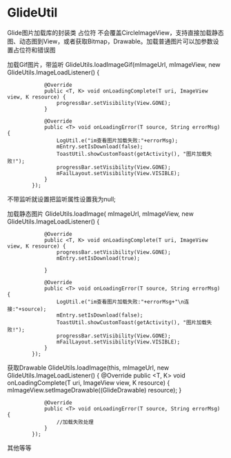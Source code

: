# GlideUtil
Glide图片加载库的封装类
占位符 不会覆盖CircleImageView，支持直接加载静态图、动态图到View，或者获取Bitmap，Drawable。加载普通图片可以加参数设置占位符和错误图

加载Gif图片，带监听
GlideUtils.loadImageGif(mImageUrl, mImageView, new GlideUtils.ImageLoadListener() {

                @Override
                public <T, K> void onLoadingComplete(T uri, ImageView view, K resource) {
                    progressBar.setVisibility(View.GONE);
                }

                @Override
                public <T> void onLoadingError(T source, String errorMsg) {
                    LogUtil.e("im查看图片加载失败:"+errorMsg);
                    mEntry.setIsDownload(false);
                    ToastUtil.showCustomToast(getActivity(), "图片加载失败!");
                    progressBar.setVisibility(View.GONE);
                    mFailLayout.setVisibility(View.VISIBLE);
                }
            });

不带监听就设置把监听属性设置我为null;


加载静态图片
GlideUtils.loadImage( mImageUrl, mImageView, new GlideUtils.ImageLoadListener() {

                @Override
                public <T, K> void onLoadingComplete(T uri, ImageView view, K resource) {
                    progressBar.setVisibility(View.GONE);
                    mEntry.setIsDownload(true);

                }

                @Override
                public <T> void onLoadingError(T source, String errorMsg) {
                    LogUtil.e("im查看图片加载失败:"+errorMsg+"\n连接:"+source);
                    mEntry.setIsDownload(false);
                    ToastUtil.showCustomToast(getActivity(), "图片加载失败!");
                    progressBar.setVisibility(View.GONE);
                    mFailLayout.setVisibility(View.VISIBLE);
                }
            });


获取Drawable
GlideUtils.loadImage(this, mImageUrl, new GlideUtils.ImageLoadListener() {
                @Override
                public <T, K> void onLoadingComplete(T uri, ImageView view, K resource) {
                    mImageView.setImageDrawable((GlideDrawable) resource);
                }

                @Override
                public <T> void onLoadingError(T source, String errorMsg) {
                    //加载失败处理
                }
            });
            

其他等等



